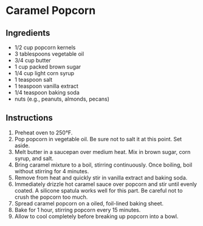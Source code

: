 # Caramel Popcorn

## Ingredients

- 1/2 cup popcorn kernels
- 3 tablespoons vegetable oil
- 3/4 cup butter
- 1 cup packed brown sugar
- 1/4 cup light corn syrup
- 1 teaspoon salt
- 1 teaspoon vanilla extract
- 1/4 teaspoon baking soda
- nuts (e.g., peanuts, almonds, pecans)

## Instructions

1. Preheat oven to 250°F.
2. Pop popcorn in vegetable oil. Be sure not to salt it at this point. Set aside.
3. Melt butter in a saucepan over medium heat. Mix in brown sugar, corn syrup, and salt.
4. Bring caramel mixture to a boil, stirring continuously. Once boiling, boil without stirring for 4 minutes. 
5. Remove from heat and quickly stir in vanilla extract and baking soda.
6. Immediately drizzle hot caramel sauce over popcorn and stir until evenly coated. A silicone spatula works well for this part. Be careful not to crush the popcorn too much.
7. Spread caramel popcorn on a oiled, foil-lined baking sheet.
8. Bake for 1 hour, stirring popcorn every 15 minutes.
9. Allow to cool completely before breaking up popcorn into a bowl.

